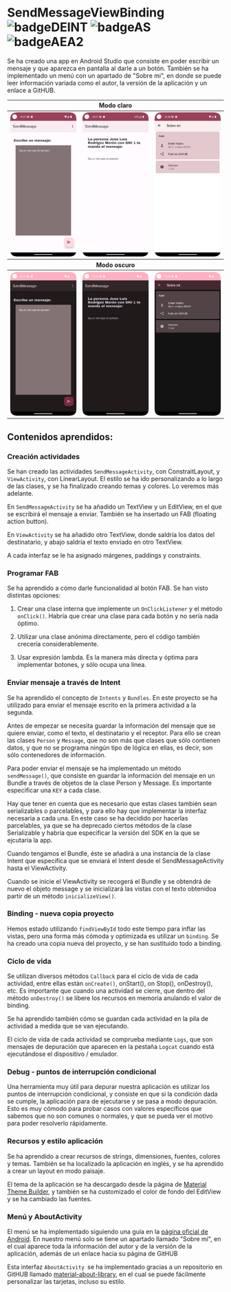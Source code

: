 # SendMessageViewBinding ![badgeDEINT](https://img.shields.io/badge/DEINT-orange) ![badgeAS](https://img.shields.io/badge/Android_Studio-green) ![badgeAEA2](https://img.shields.io/badge/AEA2-SendMessageViewBinding-blue)

Se ha creado una app en Android Studio que consiste en poder escribir un mensaje y que aparezca en pantalla al darle a un botón. También se ha implementado un menú con un apartado de "Sobre mi", en donde se puede leer información variada como el autor, la versión de la aplicación y un enlace a GitHUB.

<table>
    <tr>
        <th colspan="3"><center>Modo claro</center></th>
    </tr>
    <tr>
        <th><img src="./recursos/screenshots/Screenshot_20231013_163742.png"></th>
        <th><img src="./recursos/screenshots/Screenshot_20231013_163759.png"></th>
        <th><img src="./recursos/screenshots/Screenshot_20231013_163825.png"></th>
    </tr>
    <tr>
        <th colspan="3"><center>Modo oscuro</center></th>
    </tr>
    <tr>
        <th><img src="./recursos/screenshots/Screenshot_20231013_163913.png"></th>
        <th><img src="./recursos/screenshots/Screenshot_20231013_163921.png"></th>
        <th><img src="./recursos/screenshots/Screenshot_20231013_163929.png"></th>
    </tr>
</table>

## Contenidos aprendidos:

### Creación actividades

Se han creado las actividades `SendMessageActivity`, con ConstraitLayout, y `ViewActivity`, con LinearLayout. El estilo se ha ido personalizando a lo largo de las clases, y se ha finalizado creando temas y colores. Lo veremos más adelante.

En `SendMessageActivity` se ha añadido un TextView y un EditView, en el que se escribirá el mensaje a enviar. También se ha insertado un FAB (floating action button). 

En `ViewActivity` se ha añadido otro TextView, donde saldría los datos del destinatario, y abajo saldría el texto enviado en otro TextView.

A cada interfaz se le ha asignado márgenes, paddings y constraints.

### Programar FAB

Se ha aprendido a cómo darle funcionalidad al botón FAB. Se han visto distintas opciones:

1. Crear una clase interna que implemente un `OnClickListener` y el método `onClick()`. Habría que crear una clase para cada botón y no sería nada óptimo.

2. Utilizar una clase anónima directamente, pero el código también crecería considerablemente.

3. Usar expresión lambda. Es la manera más directa y óptima para implementar botones, y sólo ocupa una línea.

### Enviar mensaje a través de Intent

Se ha aprendido el concepto de `Intents` y `Bundles`. En este proyecto se ha utilizado para enviar el mensaje escrito en la primera actividad a la segunda.

Antes de empezar se necesita guardar la información del mensaje que se quiere enviar, como el texto, el destinatario y el receptor. Para ello se crean las clases `Person` y `Message`, que no son más que clases que sólo contienen datos, y que no se programa ningún tipo de lógica en ellas, es decir, son sólo contenedores de información.

Para poder enviar el mensaje se ha implementado un método `sendMessage()`, que consiste en guardar la información del mensaje en un Bundle a través de objetos de la clase Person y Message. Es importante especificar una `KEY` a cada clase.

Hay que tener en cuenta que es necesario que estas clases también sean serializables o parcelables, y para ello hay que implementar la interfaz necesaria a cada una. En este caso se ha decidido por hacerlas parcelables, ya que se ha deprecado ciertos métodos de la clase Serializable y habría que especificar la versión del SDK en la que se ejcutaría la app.

Cuando tengamos el Bundle, éste se añadirá a una instancia de la clase Intent que especifica que se enviará el Intent desde el SendMessageActivity hasta el ViewActivity.

Cuando se inicie el ViewActivity se recogerá el Bundle y se obtendrá de nuevo el objeto message y se inicializará las vistas con el texto obtenidoa partir de un método `inicializeView()`.

### Binding - nueva copia proyecto

Hemos estado utilizando `findViewById` todo este tiempo para inflar las vistas, pero una forma más cómoda y optimizada es utilizar un `binding`. Se ha creado una copia nueva del proyecto, y se han sustituido todo a binding.

### Ciclo de vida

Se utilizan diversos métodos `Callback` para el ciclo de vida de cada actividad, entre ellas están `onCreate()`, onStart(), on Stop(), onDestroy(), etc. Es importante que cuando una actividad se cierre, que dentro del método `onDestroy()` se libere los recursos en memoria anulando el valor de binding.

Se ha aprendido también cómo se guardan cada actividad en la pila de actividad a medida que se van ejecutando.

El ciclo de vida de cada actividad se comprueba mediante `Logs`, que son mensajes de depuración que aparecen en la pestaña `Logcat` cuando está ejecutándose el dispositivo / emulador.

### Debug - puntos de interrupción condicional

Una herramienta muy útil para depurar nuestra aplicación es utilizar los puntos de interrupción condicional, y consiste en que si la condición dada se cumple, la aplicación para de ejecutarse y se pasa a modo depuración. Esto es muy cómodo para probar casos con valores específicos que sabemos que no son comunes o normales, y que se pueda ver el motivo para poder resolverlo rápidamente.

### Recursos y estilo aplicación

Se ha aprendido a crear recursos de strings, dimensiones, fuentes, colores y temas. También se ha localizado la aplicación en inglés, y se ha aprendido a crear un layout en modo paisaje.

El tema de la aplicación se ha descargado desde la página de [Material Theme Builder](https://m3.material.io/theme-builder), y también se ha customizado el color de fondo del EditView y se ha cambiado las fuentes.

### Menú y AboutActivity

El menú se ha implementado siguiendo una guía en la [página oficial de Android](https://developer.android.com/guide/topics/ui/menus?hl=es-419#java). En nuestro menú solo se tiene un apartado llamado "Sobre mí", en el cual aparece toda la información del autor y de la versión de la aplicación, además de un enlace hacia su página de GitHUB

Esta interfaz `AboutActivity `se ha implementado gracias a un repositorio en GitHUB llamado [material-about-library](https://github.com/daniel-stoneuk/material-about-library), en el cual se puede fácilmente personalizar las tarjetas, incluso su estilo.
